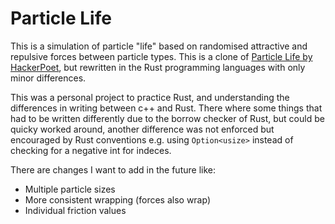 # Particle Life

This is a simulation of particle "life" based on randomised attractive and repulsive forces between particle types.
This is a clone of [Particle Life by HackerPoet](https://github.com/HackerPoet/Particle-Life), but rewritten in the Rust programming languages with only minor differences.

This was a personal project to practice Rust, and understanding the differences in writing between c++ and Rust. There where some things that had to be written differently due to the borrow checker of Rust, but could be quicky worked around, another difference was not enforced but encouraged by Rust conventions e.g. using `Option<usize>` instead of checking for a negative int for indeces.

There are changes I want to add in the future like:
- Multiple particle sizes
- More consistent wrapping (forces also wrap)
- Individual friction values
